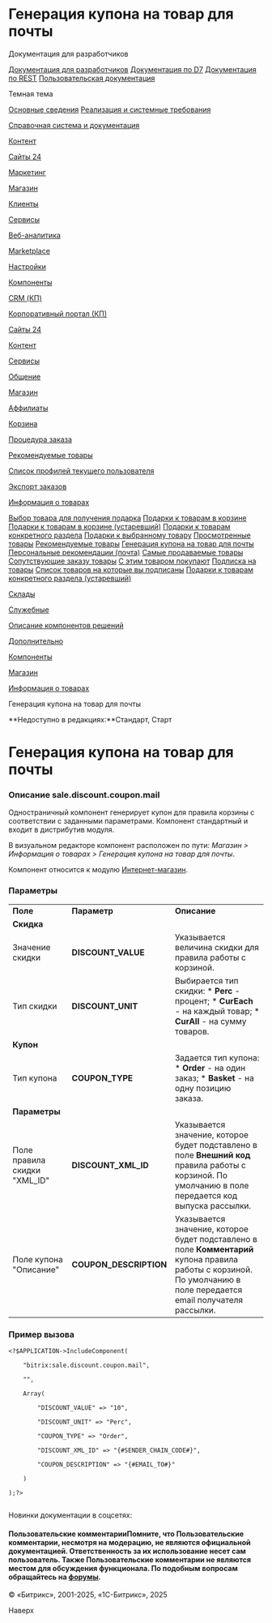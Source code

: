 # Генерация купона на товар для почты

Документация для разработчиков

[Документация для разработчиков](https://dev.1c-bitrix.ru/api_help/)
[Документация по D7](https://dev.1c-bitrix.ru/api_d7/)
[Документация по REST](https://dev.1c-bitrix.ru/rest_help/)
[Пользовательская документация](https://dev.1c-bitrix.ru/user_help/)

Темная тема

[Основные сведения](/user_help/index.php)
[Реализация и системные требования](/user_help/reqintro.php)

[Справочная система и документация](/user_help/help/index.php)

[Контент](/user_help/content/index.php)

[Сайты 24](/user_help/sites24/index.php)

[Маркетинг](/user_help/marketing/index.php)

[Магазин](/user_help/store/index.php)

[Клиенты](/user_help/clients/index.php)

[Сервисы](/user_help/service/index.php)

[Веб-аналитика](/user_help/statistic/index.php)

[Marketplace](/user_help/marketplace/index.php)

[Настройки](/user_help/settings/index.php)

[Компоненты](/user_help/components/index.php)

[CRM (КП)](/user_help/components/crm/index.php)

[Корпоративный портал (КП)](/user_help/components/intranet/index.php)

[Сайты 24](/user_help/components/landing/index.php)

[Контент](/user_help/components/content/index.php)

[Сервисы](/user_help/components/services/index.php)

[Общение](/user_help/components/obschenie/index.php)

[Магазин](/user_help/components/magazin/index.php)

[Аффилиаты](/user_help/components/magazin/affiliates/index.php)

[Корзина](/user_help/components/magazin/basket/index.php)

[Процедура заказа](/user_help/components/magazin/zakaz/index.php)

[Рекомендуемые товары](/user_help/components/magazin/recommended/index.php)

[Список профилей текущего пользователя](/user_help/components/magazin/profiles/index.php)

[Экспорт заказов](/user_help/components/magazin/export_zakaz/index.php)

[Информация о товарах](/user_help/components/magazin/information_tovars/index.php)

[Выбор товара для получения подарка](/user_help/components/magazin/information_tovars/sale_gift_main_products.php)
[Подарки к товарам в корзине](/user_help/components/magazin/information_tovars/sale_products_gift_basket.php)
[Подарки к товарам в корзине (устаревший)](/user_help/components/magazin/information_tovars/sale_gift_basket.php)
[Подарки к товарам конкретного раздела](/user_help/components/magazin/information_tovars/sale_products_gift_section.php)
[Подарки к выбранному товару](/user_help/components/magazin/information_tovars/sale_products_gift.php)
[Просмотренные товары](/user_help/components/magazin/information_tovars/catalog_products_viewed.php)
[Рекомендуемые товары](/user_help/components/magazin/information_tovars/catalog_recommended_products.php)
[Генерация купона на товар для почты](/user_help/components/magazin/information_tovars/sale_discount_coupon_mail.php)
[Персональные рекомендации (почта)](/user_help/components/magazin/information_tovars/sale_bigdata_personal_mail.php)
[Самые продаваемые товары](/user_help/components/magazin/information_tovars/sale_bestsellers.php)
[Сопутствующие заказу товары](/user_help/components/magazin/information_tovars/sale_bigdata_followup_mail.php)
[С этим товаром покупают](/user_help/components/magazin/information_tovars/sale_recommended_products.php)
[Подписка на товары](/user_help/components/magazin/information_tovars/catalog_product_subscribe.php)
[Список товаров на которые вы подписаны](/user_help/components/magazin/information_tovars/catalog_product_subscribe_list.php)
[Подарки к товарам конкретного раздела (устаревший)](/user_help/components/magazin/information_tovars/sale_gift_section.php)

[Склады](/user_help/components/magazin/sklads/index.php)

[Служебные](/user_help/components/sluzhebnie/index.php)

[Описание компонентов решений](/user_help/description_decisions/index.php)

[Дополнительно](/user_help/additional/index.php)

[Компоненты](/user_help/components/index.php)

[Магазин](/user_help/components/magazin/index.php)

[Информация о товарах](/user_help/components/magazin/information_tovars/index.php)

Генерация купона на товар для почты

**Недоступно в редакциях:**Стандарт, Старт

# Генерация купона на товар для почты

### Описание **sale.discount.coupon.mail**

Одностраничный компонент генерирует купон для правила корзины с соответствии с заданными параметрами. Компонент стандартный и входит в дистрибутив модуля.

В визуальном редакторе компонент расположен по пути: *Магазин > Информация о товарах > Генерация купона на товар для почты*.

Компонент относится к модулю [Интернет-магазин](/user_help/store/sale/index.php).

### Параметры

|  |  |  |
| --- | --- | --- |
| **Поле** | **Параметр** | **Описание** |
| **Скидка** | | |
| Значение скидки | **DISCOUNT\_VALUE** | Указывается величина скидки для правила работы с корзиной. |
| Тип скидки | **DISCOUNT\_UNIT** | Выбирается тип скидки:  * **Perc** - процент; * **CurEach** - на каждый товар; * **CurAll** - на сумму товаров. |
| **Купон** | | |
| Тип купона | **COUPON\_TYPE** | Задается тип купона:  * **Order** - на один заказ; * **Basket** - на одну позицию заказа. |
| **Параметры** | | |
| Поле правила скидки "XML\_ID" | **DISCOUNT\_XML\_ID** | Указывается значение, которое будет подставлено в поле **Внешний код** правила работы с корзиной. По умолчанию в поле передается код выпуска рассылки. |
| Поле купона "Описание" | **COUPON\_DESCRIPTION** | Указывается значение, которое будет подставлено в поле **Комментарий** купона правила работы с корзиной. По умолчанию в поле передается email получателя рассылки. |

### Пример вызова

```
<?$APPLICATION->IncludeComponent(
	"bitrix:sale.discount.coupon.mail",
	"",
	Array(
		"DISCOUNT_VALUE" => "10",
		"DISCOUNT_UNIT" => "Perc",
		"COUPON_TYPE" => "Order",
		"DISCOUNT_XML_ID" => "{#SENDER_CHAIN_CODE#}",
		"COUPON_DESCRIPTION" => "{#EMAIL_TO#}"
	)
);?>

```

Новинки документации в соцсетях:

#### Пользовательские комментарииПомните, что Пользовательские комментарии, несмотря на модерацию, не являются официальной документацией. Ответственность за их использование несет сам пользователь. Также Пользовательские комментарии не являются местом для обсуждения функционала. По подобным вопросам обращайтесь на [форумы](http://dev.1c-bitrix.ru/community/forums/group1/).

© «Битрикс», 2001-2025, «1С-Битрикс», 2025

Наверх